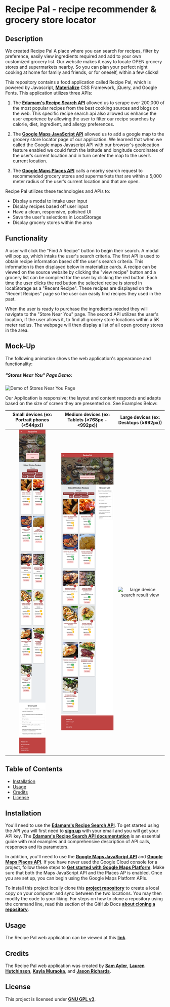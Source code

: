 # Recipe Pal - recipe recommender & grocery store locator

## Description

We created Recipe Pal A place where you can search for recipes, filter by preference, easily view ingredients required and add to your own customized grocery list. Our website makes it easy to locate OPEN grocery stores and supermarkets nearby. So you can plan your perfect night cooking at home for family and friends, or for oneself, within a few clicks!

This repository contains a food application called Recipe Pal, which is powered by Javascript, [**Materialize**](https://materializecss.com/) CSS Framework, jQuery, and Google Fonts. This application utilizes three APIs:

1. The [**Edamam's Recipe Search API**](https://developer.edamam.com/edamam-docs-recipe-api) allowed us to scrape over 200,000 of the most popular recipes from the best cooking sources and blogs on the web. This specific recipe search api also allowed us enhance the user experience by allowing the user to filter our recipe searches by calorie, diet, ingredient, and allergy preferences.

2. The [**Google Maps JavaScript API**](https://developers.google.com/maps/documentation/javascript/overview) allowed us to add a google map to the grocery store locator page of our application. We learned that when we called the Google maps Javascript API with our browser's geolocation feature enabled we could fetch the latitude and longitude coordinates of the user’s current location and in turn center the map to the user’s current location.

3. The [**Google Maps Places API**](https://developers.google.com/places/web-service/overview) calls a nearby search request to recommended grocery stores and supermarkets that are within a 5,000 meter radius of the user’s current location and that are open.

Recipe Pal utilizes these technologies and APIs to:

- Display a modal to intake user input
- Display recipes based off user input
- Have a clean, responsive, polished UI
- Save the user's selections in LocalStorage
- Display grocery stores within the area

## Functionality

A user will click the "Find A Recipe" button to begin their search. A modal will pop up, which intaks the user's search criteria. The first API is used to obtain recipe information based off the user's search criteria. This information is then displayed below in materialize cards. A recipe can be viewed on the source website by clicking the "view recipe" button and a grocery list can be compiled for the user by clicking the red button. Each time the user clicks the red button the selected recipe is stored in localStorage as a "Recent Recipe". These recipes are displayed on the "Recent Recipes" page so the user can easily find recipes they used in the past.

When the user is ready to purchase the ingredients needed they will navigate to the "Store Near You" page. The second API utilizes the user's location, if the user allows it, to find all grocery store locations within a 5K meter radius. The webpage will then display a list of all open grocery stores in the area.

## Mock-Up

The following animation shows the web application's appearance and functionality:

##### "Stores Near You" Page Demo:

![Demo of Stores Near You Page](./readme_images/stores_near_you_demo.gif)

Our Application is responsive; the layout and content responds and adapts based on the size of screen they are presented on. See Examples Below:

|                        Small devices (ex: Portrait phones (<544px))                         |                        Medium devices (ex: Tablets (≥768px - <992px))                        |                            Large devices (ex: Desktops (≥992px))                            |
| :-----------------------------------------------------------------------------------------: | :------------------------------------------------------------------------------------------: | :-----------------------------------------------------------------------------------------: |
| ![small device search result view](./readme_images/sm_search_result_view.png) | ![medium device search result view](./readme_images/md_search_result_view.png) | ![large device search result view](./readme_images/lg_search_result_view.png) |

## Table of Contents

- [Installation](#installation)
- [Usage](#usage)
- [Credits](#credits)
- [License](#license)

## Installation

You'll need to use the [**Edamam's Recipe Search API**](https://developer.edamam.com/edamam-docs-recipe-api). To get started using the API you will first need to [**sign up**](https://developer.edamam.com/edamam-recipe-api) with your email and you will get your API key. The [**Edamam's Recipe Search API documentation**](https://developer.edamam.com/edamam-docs-recipe-api) is an essential guide with real examples and comprehensive description of API calls, responses and its parameters.

In addition, you'll need to use the [**Google Maps JavaScript API**](https://developers.google.com/maps/documentation/javascript/overview) and [**Google Maps Places API**](https://developers.google.com/places/web-service/overview). If you have never used the Google Cloud console for a project, follow these steps to [**Get started with Google Maps Platform**](https://developers.google.com/maps/gmp-get-started). Make sure that both the Maps JavaScript API and the Places AP is enabled. Once you are set up, you can begin using the Google Maps Platform APIs.

To install this project locally clone this [**project repository**](https://github.com/kaylamuraoka/Food_Application) to create a local copy on your computer and sync between the two locations. You may then modify the code to your liking. For steps on how to clone a repository using the command line, read this section of the GitHub Docs [**about cloning a repository**](https://docs.github.com/en/free-pro-team@latest/github/creating-cloning-and-archiving-repositories/cloning-a-repository#about-cloning-a-repository).

## Usage

The Recipe Pal web application can be viewed at this [**link**](https://kaylamuraoka.github.io/Food_Application/).

## Credits

The Recipe Pal web application was created by [**Sam Ayler**](https://github.com/sayler3), [**Lauren Hutchinson**](https://github.com/lhutchinson22), [**Kayla Muraoka**](https://github.com/kaylamuraoka), and [**Jason Richards**](https://github.com/jrkrichards).

## License

This project is licensed under [**GNU GPL v3**](https://choosealicense.com/licenses/gpl-3.0/).
